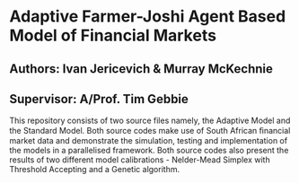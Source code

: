 # Adaptive Farmer-Joshi Agent Based Model of Financial Markets

## Authors: Ivan Jericevich & Murray McKechnie
## Supervisor: A/Prof. Tim Gebbie

This repository consists of two source files namely, the Adaptive Model and the Standard Model. Both source codes make use of South African ﬁnancial market data and demonstrate the simulation, testing and implementation of the models in a parallelised framework. Both source codes also present the results of two different model calibrations - Nelder-Mead Simplex with Threshold Accepting and a Genetic algorithm.
